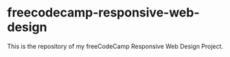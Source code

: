 # freecodecamp-responsive-web-design
This is the repository of my freeCodeCamp Responsive Web Design Project.
